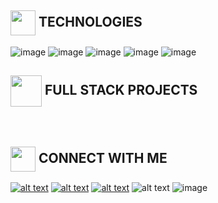 
<h2><img align="center" height="40" src="https://user-images.githubusercontent.com/84743905/174633115-725f8b5b-7b8c-486a-aae5-5350e56f3805.png"> TECHNOLOGIES</h2>

![image](https://user-images.githubusercontent.com/84743905/174910039-20eb1ed8-d493-457a-bfd1-2f0fb8ba08b3.png)
![image](https://user-images.githubusercontent.com/84743905/174910155-9e3b48b5-2350-4c71-99f6-36d1c163fe19.png)
![image](https://user-images.githubusercontent.com/84743905/174910084-0509c0b9-be50-4dca-aa47-6b06028e7184.png)
![image](https://user-images.githubusercontent.com/84743905/174910109-e8b41337-bdaf-47d0-8074-7a28713ac79d.png)
![image](https://user-images.githubusercontent.com/84743905/174910621-ef50dcf0-8da1-4f33-b96f-4af320716108.png)



<h2><img align="center" height="50" src="https://user-images.githubusercontent.com/84743905/174909786-1101ca43-de9c-40e0-bd86-8ddaaf79a9a4.png"> FULL STACK PROJECTS</h2>

<br>
<img src="https://camo.githubusercontent.com/0132c975e4782fd2d45a280683ef696f5a81e09a2475eefadbdcbb456fed2c63/68747470733a2f2f696d672e736869656c64732e696f2f62616467652f2d2546302539462541372541432532304d79253230576562736974652d303030" alt="" data-canonical-src="https://img.shields.io/badge/-%F0%9F%A7%AC%20My%20Website-000" style="max-width: 100%;">

<h2><img align="center" height="40" src="https://user-images.githubusercontent.com/84743905/174633345-4d150e28-c7ba-46b4-a87f-194279dbc32d.png"> CONNECT WITH ME</h2>






<!-- Please don't remove this: Grab your social icons from https://github.com/carlsednaoui/gitsocial -->


[![alt text][6.1]][6]
[![alt text][1.1]][1]
[![alt text][2.1]][2]
![alt text][3.1]
![image](https://user-images.githubusercontent.com/84743905/174513198-4ec81118-8456-4336-85dd-3ea7f56a0a70.png)


[6.1]: http://i.imgur.com/0o48UoR.png (github icon with padding)
[1.1]: http://i.imgur.com/tXSoThF.png (twitter icon with padding)
[2.1]: http://i.imgur.com/P3YfQoD.png (facebook icon with padding)
[3.1]: https://i.imgur.com/SWgh5D6.png

[6]: http://www.github.com/shabiasaeed
[1]: http://www.twitter.com/ShabiaSaeed
[2]: http://www.facebook.com/shabia.saeed





<!-- ![Instagram](https://img.shields.io/badge/Instagram-12100E.svg?style=for-the-badge&logo=Instagram&logoColor=white) -->
